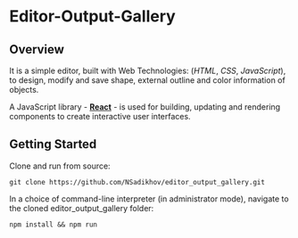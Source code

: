 # Editor-Output-Gallery

## Overview

It is a simple editor, built with Web Technologies: (_HTML_, _CSS_, _JavaScript_), to design, modify and save shape, external outline and color information of objects. 

A JavaScript library - [**React**](https://reactjs.org/) - is used for building, updating and rendering components to create interactive user interfaces.

## Getting Started

Clone and run from source:
```
git clone https://github.com/NSadikhov/editor_output_gallery.git
```
In a choice of command-line interpreter (in administrator mode), navigate to the cloned editor_output_gallery folder:
```
npm install && npm run
